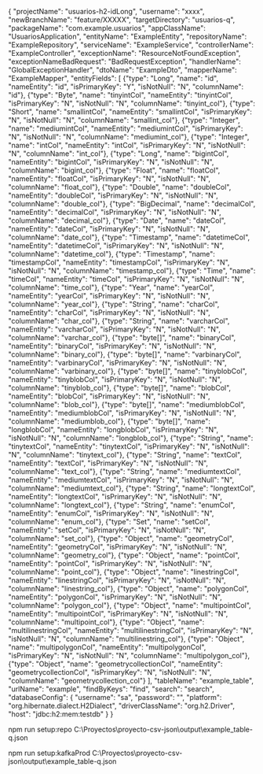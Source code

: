 {
  "projectName": "usuarios-h2-idLong",
  "username": "xxxx",
  "newBranchName": "feature/XXXXX",
  "targetDirectory": "usuarios-q",
  "packageName": "com.example.usuarios",
  "appClassName": "UsuariosApplication",
  "entityName": "ExampleEntity",
  "repositoryName": "ExampleRepository",
  "serviceName": "ExampleService",
  "controllerName": "ExampleController",
  "exceptionName": "ResourceNotFoundException",
  "exceptionNameBadRequest": "BadRequestException",
  "handlerName": "GlobalExceptionHandler",
  "dtoName": "ExampleDto",
  "mapperName": "ExampleMapper",
  "entityFields": [
    {"type": "Long", "name": "id", "nameEntity": "id", "isPrimaryKey": "Y", "isNotNull": "N", "columnName": "id"},
    {"type": "Byte", "name": "tinyintCol", "nameEntity": "tinyintCol", "isPrimaryKey": "N", "isNotNull": "N", "columnName": "tinyint_col"},
    {"type": "Short", "name": "smallintCol", "nameEntity": "smallintCol", "isPrimaryKey": "N", "isNotNull": "N", "columnName": "smallint_col"},
    {"type": "Integer", "name": "mediumintCol", "nameEntity": "mediumintCol", "isPrimaryKey": "N", "isNotNull": "N", "columnName": "mediumint_col"},
    {"type": "Integer", "name": "intCol", "nameEntity": "intCol", "isPrimaryKey": "N", "isNotNull": "N", "columnName": "int_col"},
    {"type": "Long", "name": "bigintCol", "nameEntity": "bigintCol", "isPrimaryKey": "N", "isNotNull": "N", "columnName": "bigint_col"},
    {"type": "Float", "name": "floatCol", "nameEntity": "floatCol", "isPrimaryKey": "N", "isNotNull": "N", "columnName": "float_col"},
    {"type": "Double", "name": "doubleCol", "nameEntity": "doubleCol", "isPrimaryKey": "N", "isNotNull": "N", "columnName": "double_col"},
    {"type": "BigDecimal", "name": "decimalCol", "nameEntity": "decimalCol", "isPrimaryKey": "N", "isNotNull": "N", "columnName": "decimal_col"},
    {"type": "Date", "name": "dateCol", "nameEntity": "dateCol", "isPrimaryKey": "N", "isNotNull": "N", "columnName": "date_col"},
    {"type": "Timestamp", "name": "datetimeCol", "nameEntity": "datetimeCol", "isPrimaryKey": "N", "isNotNull": "N", "columnName": "datetime_col"},
    {"type": "Timestamp", "name": "timestampCol", "nameEntity": "timestampCol", "isPrimaryKey": "N", "isNotNull": "N", "columnName": "timestamp_col"},
    {"type": "Time", "name": "timeCol", "nameEntity": "timeCol", "isPrimaryKey": "N", "isNotNull": "N", "columnName": "time_col"},
    {"type": "Year", "name": "yearCol", "nameEntity": "yearCol", "isPrimaryKey": "N", "isNotNull": "N", "columnName": "year_col"},
    {"type": "String", "name": "charCol", "nameEntity": "charCol", "isPrimaryKey": "N", "isNotNull": "N", "columnName": "char_col"},
    {"type": "String", "name": "varcharCol", "nameEntity": "varcharCol", "isPrimaryKey": "N", "isNotNull": "N", "columnName": "varchar_col"},
    {"type": "byte[]", "name": "binaryCol", "nameEntity": "binaryCol", "isPrimaryKey": "N", "isNotNull": "N", "columnName": "binary_col"},
    {"type": "byte[]", "name": "varbinaryCol", "nameEntity": "varbinaryCol", "isPrimaryKey": "N", "isNotNull": "N", "columnName": "varbinary_col"},
    {"type": "byte[]", "name": "tinyblobCol", "nameEntity": "tinyblobCol", "isPrimaryKey": "N", "isNotNull": "N", "columnName": "tinyblob_col"},
    {"type": "byte[]", "name": "blobCol", "nameEntity": "blobCol", "isPrimaryKey": "N", "isNotNull": "N", "columnName": "blob_col"},
    {"type": "byte[]", "name": "mediumblobCol", "nameEntity": "mediumblobCol", "isPrimaryKey": "N", "isNotNull": "N", "columnName": "mediumblob_col"},
    {"type": "byte[]", "name": "longblobCol", "nameEntity": "longblobCol", "isPrimaryKey": "N", "isNotNull": "N", "columnName": "longblob_col"},
    {"type": "String", "name": "tinytextCol", "nameEntity": "tinytextCol", "isPrimaryKey": "N", "isNotNull": "N", "columnName": "tinytext_col"},
    {"type": "String", "name": "textCol", "nameEntity": "textCol", "isPrimaryKey": "N", "isNotNull": "N", "columnName": "text_col"},
    {"type": "String", "name": "mediumtextCol", "nameEntity": "mediumtextCol", "isPrimaryKey": "N", "isNotNull": "N", "columnName": "mediumtext_col"},
    {"type": "String", "name": "longtextCol", "nameEntity": "longtextCol", "isPrimaryKey": "N", "isNotNull": "N", "columnName": "longtext_col"},
    {"type": "String", "name": "enumCol", "nameEntity": "enumCol", "isPrimaryKey": "N", "isNotNull": "N", "columnName": "enum_col"},
    {"type": "Set<String>", "name": "setCol", "nameEntity": "setCol", "isPrimaryKey": "N", "isNotNull": "N", "columnName": "set_col"},
    {"type": "Object", "name": "geometryCol", "nameEntity": "geometryCol", "isPrimaryKey": "N", "isNotNull": "N", "columnName": "geometry_col"},
    {"type": "Object", "name": "pointCol", "nameEntity": "pointCol", "isPrimaryKey": "N", "isNotNull": "N", "columnName": "point_col"},
    {"type": "Object", "name": "linestringCol", "nameEntity": "linestringCol", "isPrimaryKey": "N", "isNotNull": "N", "columnName": "linestring_col"},
    {"type": "Object", "name": "polygonCol", "nameEntity": "polygonCol", "isPrimaryKey": "N", "isNotNull": "N", "columnName": "polygon_col"},
    {"type": "Object", "name": "multipointCol", "nameEntity": "multipointCol", "isPrimaryKey": "N", "isNotNull": "N", "columnName": "multipoint_col"},
    {"type": "Object", "name": "multilinestringCol", "nameEntity": "multilinestringCol", "isPrimaryKey": "N", "isNotNull": "N", "columnName": "multilinestring_col"},
    {"type": "Object", "name": "multipolygonCol", "nameEntity": "multipolygonCol", "isPrimaryKey": "N", "isNotNull": "N", "columnName": "multipolygon_col"},
    {"type": "Object", "name": "geometrycollectionCol", "nameEntity": "geometrycollectionCol", "isPrimaryKey": "N", "isNotNull": "N", "columnName": "geometrycollection_col"}
  ],
  "tableName": "example_table",
  "urlName": "example",
  "findByKeys": "find",
  "search": "search",
  "databaseConfig": {
    "username": "sa",
    "password": "",
    "platform": "org.hibernate.dialect.H2Dialect",
    "driverClassName": "org.h2.Driver",
    "host": "jdbc:h2:mem:testdb"
  }
}

npm run setup:repo C:\Proyectos\proyecto-csv-json\output\example_table-q.json

npm run setup:kafkaProd C:\Proyectos\proyecto-csv-json\output\example_table-q.json
  